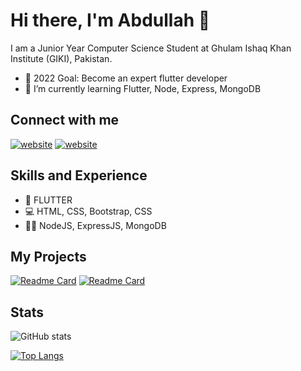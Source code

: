 # Hi there, I'm Abdullah 👋

I am a Junior Year Computer Science Student at Ghulam Ishaq Khan Institute (GIKI), Pakistan.
<!-- - 🔭 I'm currently working on healthcare app with Flutter and Node -->
- 🥅 2022 Goal: Become an expert flutter developer
- 🌱 I’m currently learning Flutter, Node, Express, MongoDB

## Connect with me

<!-- [![website](./img/twitter-light.svg)](https://twitter.com/mabdullah412#gh-light-mode-only)
[![website](./img/twitter-dark.svg)](https://twitter.com/mabdullah412#gh-dark-mode-only)
&nbsp;&nbsp; -->
[![website](./img/linkedin-light.svg)](https://www.linkedin.com/in/mabdullah412#gh-light-mode-only)
[![website](./img/linkedin-dark.svg)](https://www.linkedin.com/in/mabdullah412#gh-dark-mode-only)

## Skills and Experience
* 📱 FLUTTER
* 💻 HTML, CSS, Bootstrap, CSS
* 👩‍💻 NodeJS, ExpressJS, MongoDB

<!-- ## Languages and Tools -->

## My Projects
[![Readme Card](https://github-readme-stats.vercel.app/api/pin/?username=mabdullah412&repo=online-event-service-marketplace-flutter&theme=dracula)](https://github.com/mabdullah412/online-event-service-marketplace-flutter)
[![Readme Card](https://github-readme-stats.vercel.app/api/pin/?username=mabdullah412&repo=sorting-algorithms-visualizer-js&theme=dracula)](https://github.com/mabdullah412/sorting-algorithms-visualizer-js)
<!-- [![Readme Card](https://github-readme-stats.vercel.app/api/pin/?username=mabdullah412&repo=whatsapp-clone-flutter&theme=dracula)](https://github.com/mabdullah412/whatsapp-clone-flutter) -->

## Stats
![GitHub stats](https://github-readme-stats.vercel.app/api?username=mabdullah412&show_icons=true&theme=dracula)

[![Top Langs](https://github-readme-stats.vercel.app/api/top-langs/?username=mabdullah412&layout=compact&theme=dracula)](https://github.com/mabdullah412)

<!-- ![GitHub streak stats](https://github-readme-streak-stats.herokuapp.com/?user=mabdullah412)   -->
<!-- ![GitHub Activity Graph](https://activity-graph.herokuapp.com/graph?username=mabdullah412)   -->


